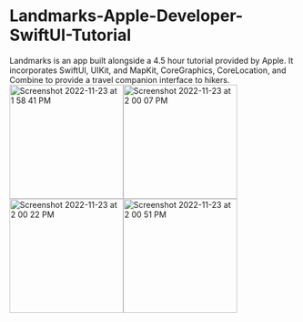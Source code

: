# Landmarks-Apple-Developer-SwiftUI-Tutorial
Landmarks is an app built alongside a 4.5 hour tutorial provided by Apple. It incorporates SwiftUI, UIKit, and MapKit, CoreGraphics, CoreLocation, and Combine to provide a travel companion interface to hikers.
<img width="200" alt="Screenshot 2022-11-23 at 1 58 41 PM" src="https://user-images.githubusercontent.com/110639779/203632501-c0c26044-04ef-44f7-a5cd-973493c7070b.png"><img width="200" alt="Screenshot 2022-11-23 at 2 00 07 PM" src="https://user-images.githubusercontent.com/110639779/203632510-37423db2-3115-4e96-8626-34818741cb24.png"><img width="200" alt="Screenshot 2022-11-23 at 2 00 22 PM" src="https://user-images.githubusercontent.com/110639779/203632514-ea41ec6a-9401-4321-ae3a-396e163cef19.png"><img width="200" alt="Screenshot 2022-11-23 at 2 00 51 PM" src="https://user-images.githubusercontent.com/110639779/203632516-4e43d01b-467e-4fe9-90f2-e91e2ba2c09e.png">
